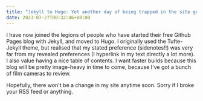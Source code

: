 ```yaml
---
title: "Jekyll to Hugo: Yet another day of being trapped in the site generator karmic cycle"
date: 2023-07-27T00:32:46+08:00
---
```


I have now joined the legions of people who have started their free Github Pages blog with Jekyll, and moved to Hugo. I originally used the Tufte-Jekyll theme, but realised that my stated preference (sidenotes!!) was very far from my revealed preferences (I hyperlink in my text directly a lot more). I also value having a nice table of contents. I want faster builds because this blog will be pretty image-heavy in time to come, because I've got a bunch of film cameras to review. 

Hopefully, there won't be a change in my site anytime soon. Sorry if I broke your RSS feed or anything. 

